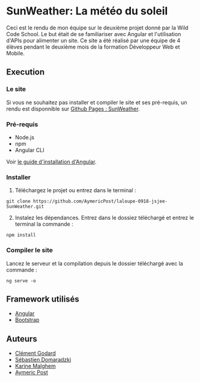 # SunWeather: La météo du soleil

Ceci est le rendu de mon équipe sur le deuxième projet donné par la Wild Code School. Le but était de se familiariser avec Angular et l'utilisation d'APIs pour alimenter un site. Ce site a été réalisé par une équipe de 4 élèves pendant le deuxième mois de la formation Développeur Web et Mobile.

## Execution

### Le site

Si vous ne souhaitez pas installer et compiler le site et ses pré-requis, un rendu est disponnible sur [Github Pages : SunWeather](https://clementgodard.github.io/SunWeather/).

### Pré-requis

- Node.js
- npm
- Angular CLI

Voir [le guide d'installation d'Angular](https://angular.io/guide/quickstart).

### Installer

1. Téléchargez le projet ou entrez dans le terminal :
```Shell
git clone https://github.com/AymericPost/laloupe-0918-jsjee-SunWeather.git
```
2. Instalez les dépendances. Entrez dans le dossiez téléchargé et entrez le terminal la commande :
```Shell
npm install
```

### Compiler le site

Lancez le serveur et la compilation depuis le dossier téléchargé avec la commande :
```Shell
ng serve -o
```

## Framework utilisés

- [Angular](https://angular.io/)
- [Bootstrap](https://getbootstrap.com/)

## Auteurs

- [Clément Godard](https://github.com/StartsClems)
- [Sébastien Domaradzki](https://github.com/titiseb28)
- [Karine Malghem](https://github.com/karinemalghem)
- [Aymeric Post](https://github.com/AymericPost)
